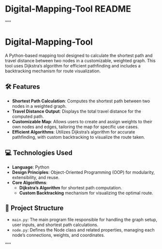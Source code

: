 # Digital-Mapping-Tool README

"""
# Digital-Mapping-Tool

A Python-based mapping tool designed to calculate the shortest path and travel distance between two nodes in a customizable, weighted graph. This tool uses Dijkstra’s algorithm for efficient pathfinding and includes a backtracking mechanism for route visualization.

## 🛠 Features

- **Shortest Path Calculation**: Computes the shortest path between two nodes in a weighted graph.
- **Travel Distance Output**: Displays the total travel distance for the computed path.
- **Customizable Map**: Allows users to create and assign weights to their own nodes and edges, tailoring the map for specific use cases.
- **Efficient Algorithms**: Utilizes Dijkstra’s algorithm for accurate pathfinding, with custom backtracking to visualize the route taken.

## 💻 Technologies Used

- **Language**: Python
- **Design Principles**: Object-Oriented Programming (OOP) for modularity, extensibility, and reuse.
- **Core Algorithms**: 
  - **Dijkstra’s Algorithm** for shortest path computation.
  - **Custom Backtracking** mechanism for visualizing the optimal route.

## 📂 Project Structure

- `main.py`: The main program file responsible for handling the graph setup, user inputs, and shortest path calculations.
- `node.py`: Defines the Node class and related properties, managing each node’s connections, weights, and coordinates.

"""

